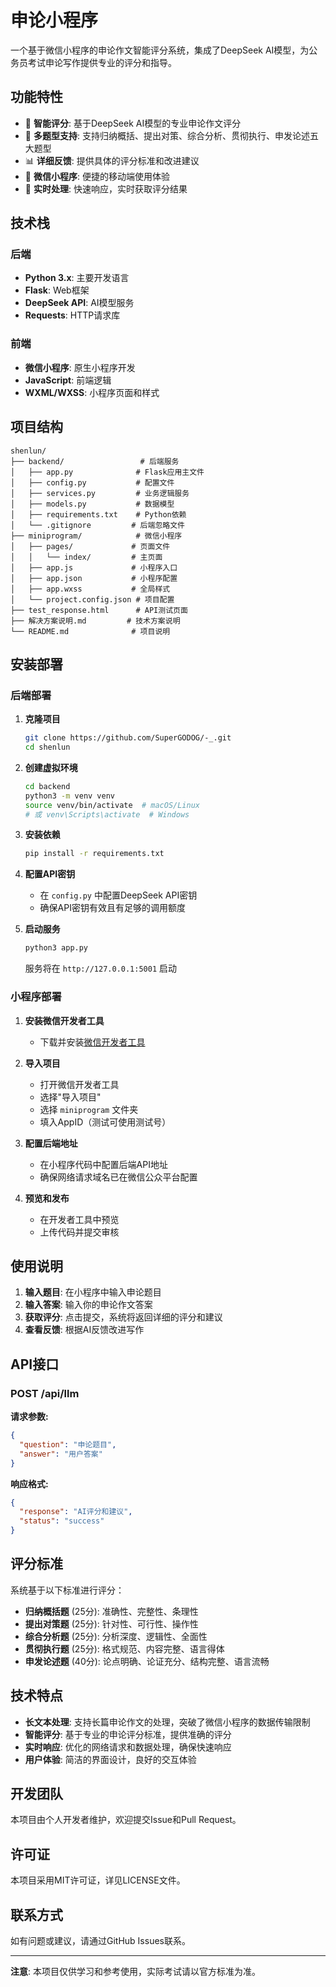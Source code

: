 # 申论小程序

一个基于微信小程序的申论作文智能评分系统，集成了DeepSeek AI模型，为公务员考试申论写作提供专业的评分和指导。

## 功能特性

- 📝 **智能评分**: 基于DeepSeek AI模型的专业申论作文评分
- 🎯 **多题型支持**: 支持归纳概括、提出对策、综合分析、贯彻执行、申发论述五大题型
- 📊 **详细反馈**: 提供具体的评分标准和改进建议
- 📱 **微信小程序**: 便捷的移动端使用体验
- 🔄 **实时处理**: 快速响应，实时获取评分结果

## 技术栈

### 后端
- **Python 3.x**: 主要开发语言
- **Flask**: Web框架
- **DeepSeek API**: AI模型服务
- **Requests**: HTTP请求库

### 前端
- **微信小程序**: 原生小程序开发
- **JavaScript**: 前端逻辑
- **WXML/WXSS**: 小程序页面和样式

## 项目结构

```
shenlun/
├── backend/                 # 后端服务
│   ├── app.py              # Flask应用主文件
│   ├── config.py           # 配置文件
│   ├── services.py         # 业务逻辑服务
│   ├── models.py           # 数据模型
│   ├── requirements.txt    # Python依赖
│   └── .gitignore         # 后端忽略文件
├── miniprogram/            # 微信小程序
│   ├── pages/             # 页面文件
│   │   └── index/         # 主页面
│   ├── app.js             # 小程序入口
│   ├── app.json           # 小程序配置
│   ├── app.wxss           # 全局样式
│   └── project.config.json # 项目配置
├── test_response.html      # API测试页面
├── 解决方案说明.md         # 技术方案说明
└── README.md              # 项目说明
```

## 安装部署

### 后端部署

1. **克隆项目**
   ```bash
   git clone https://github.com/SuperGODOG/-_.git
   cd shenlun
   ```

2. **创建虚拟环境**
   ```bash
   cd backend
   python3 -m venv venv
   source venv/bin/activate  # macOS/Linux
   # 或 venv\Scripts\activate  # Windows
   ```

3. **安装依赖**
   ```bash
   pip install -r requirements.txt
   ```

4. **配置API密钥**
   - 在 `config.py` 中配置DeepSeek API密钥
   - 确保API密钥有效且有足够的调用额度

5. **启动服务**
   ```bash
   python3 app.py
   ```
   服务将在 `http://127.0.0.1:5001` 启动

### 小程序部署

1. **安装微信开发者工具**
   - 下载并安装[微信开发者工具](https://developers.weixin.qq.com/miniprogram/dev/devtools/download.html)

2. **导入项目**
   - 打开微信开发者工具
   - 选择"导入项目"
   - 选择 `miniprogram` 文件夹
   - 填入AppID（测试可使用测试号）

3. **配置后端地址**
   - 在小程序代码中配置后端API地址
   - 确保网络请求域名已在微信公众平台配置

4. **预览和发布**
   - 在开发者工具中预览
   - 上传代码并提交审核

## 使用说明

1. **输入题目**: 在小程序中输入申论题目
2. **输入答案**: 输入你的申论作文答案
3. **获取评分**: 点击提交，系统将返回详细的评分和建议
4. **查看反馈**: 根据AI反馈改进写作

## API接口

### POST /api/llm

**请求参数:**
```json
{
  "question": "申论题目",
  "answer": "用户答案"
}
```

**响应格式:**
```json
{
  "response": "AI评分和建议",
  "status": "success"
}
```

## 评分标准

系统基于以下标准进行评分：

- **归纳概括题** (25分): 准确性、完整性、条理性
- **提出对策题** (25分): 针对性、可行性、操作性
- **综合分析题** (25分): 分析深度、逻辑性、全面性
- **贯彻执行题** (25分): 格式规范、内容完整、语言得体
- **申发论述题** (40分): 论点明确、论证充分、结构完整、语言流畅

## 技术特点

- **长文本处理**: 支持长篇申论作文的处理，突破了微信小程序的数据传输限制
- **智能评分**: 基于专业的申论评分标准，提供准确的评分
- **实时响应**: 优化的网络请求和数据处理，确保快速响应
- **用户体验**: 简洁的界面设计，良好的交互体验

## 开发团队

本项目由个人开发者维护，欢迎提交Issue和Pull Request。

## 许可证

本项目采用MIT许可证，详见LICENSE文件。

## 联系方式

如有问题或建议，请通过GitHub Issues联系。

---

**注意**: 本项目仅供学习和参考使用，实际考试请以官方标准为准。
